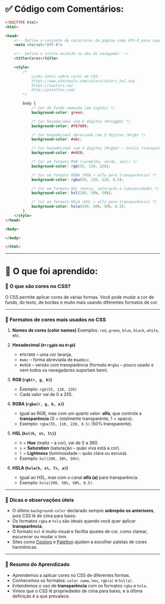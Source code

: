 # ✅ Código com Comentários:

```html
<!DOCTYPE html>
<html>

<head>
    <!-- Define o conjunto de caracteres da página como UTF-8 para suportar acentuação -->
    <meta charset="UTF-8">

    <!-- Define o título exibido na aba do navegador -->
    <title>Cores</title>

    <style>
        /* 
            Links úteis sobre cores em CSS:
            https://www.w3schools.com/colors/colors_hsl.asp
            https://coolors.co/
            http://paletton.com/
        */

        body {
            /* Cor de fundo nomeada (em inglês) */
            background-color: green;

            /* Cor hexadecimal com 6 dígitos (#rrggbb) */
            background-color: #f67809;

            /* Cor hexadecimal abreviada com 3 dígitos (#rgb) */
            background-color: #abc;

            /* Cor hexadecimal com 4 dígitos (#rgba) – inclui transparência */
            background-color: #e928;

            /* Cor em formato RGB (vermelho, verde, azul) */
            background-color: rgb(55, 110, 220);

            /* Cor em formato RGBA (RGB + alfa para transparência) */
            background-color: rgba(55, 110, 220, 0.5);

            /* Cor em formato HSL (matiz, saturação e luminosidade) */
            background-color: hsl(299, 58%, 50%);

            /* Cor em formato HSLA (HSL + alfa para transparência) */
            background-color: hsla(299, 58%, 50%, 0.5);
        }
    </style>
</head>

<body>

</body>

</html>
```

---

# 📘 O que foi aprendido:

### 🎨 **O que são cores no CSS?**

O CSS permite aplicar cores de várias formas. Você pode mudar a cor de fundo, do texto, de bordas e muito mais usando diferentes formatos de cor.

---

### 🌈 **Formatos de cores mais usados no CSS**

1. **Nomes de cores (color names)**
   Exemplos: `red`, `green`, `blue`, `black`, `white`, etc.

2. **Hexadecimal (`#rrggbb` ou `#rgb`)**

   * `#f67809` – uma cor laranja.
   * `#abc` – forma abreviada de `#aabbcc`.
   * `#e928` – versão com transparência (formato `#rgba` – pouco usado e nem todos os navegadores suportam bem).

3. **RGB (`rgb(r, g, b)`)**

   * Exemplo: `rgb(55, 110, 220)`
   * Cada valor vai de 0 a 255.

4. **RGBA (`rgba(r, g, b, a)`)**

   * Igual ao RGB, mas com um quarto valor: **alfa**, que controla a **transparência** (0 = totalmente transparente, 1 = opaco).
   * Exemplo: `rgba(55, 110, 220, 0.5)` (50% transparente).

5. **HSL (`hsl(h, s%, l%)`)**

   * `h` = **Hue** (matiz – a cor), vai de 0 a 360.
   * `s` = **Saturation** (saturação – quão viva está a cor).
   * `l` = **Lightness** (luminosidade – quão clara ou escura).
   * Exemplo: `hsl(299, 58%, 50%)`.

6. **HSLA (`hsla(h, s%, l%, a)`)**

   * Igual ao HSL, mas com o canal **alfa (a)** para transparência.
   * Exemplo: `hsla(299, 58%, 50%, 0.5)`.

---

### 🧠 **Dicas e observações úteis**

* O último `background-color` declarado sempre **sobrepõe os anteriores**, pois CSS lê de cima para baixo.
* Os formatos `rgba` e `hsla` são ideais quando você quer aplicar **transparência**.
* O formato `hsl` é muito visual e facilita ajustes de cor, como clarear, escurecer ou mudar o tom.
* Sites como [Coolors](https://coolors.co/) e [Paletton](http://paletton.com/) ajudam a escolher paletas de cores harmônicas.

---

### 🎯 **Resumo do Aprendizado**

* Aprendemos a aplicar cores no CSS de diferentes formas.
* Conhecemos os formatos: `color name`, `hex`, `rgb(a)` e `hsl(a)`.
* Entendemos o uso de **transparência** com os formatos `rgba` e `hsla`.
* Vimos que o CSS lê propriedades de cima para baixo, e a última definição é a que prevalece.